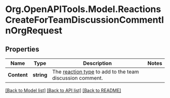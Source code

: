 # Org.OpenAPITools.Model.ReactionsCreateForTeamDiscussionCommentInOrgRequest

## Properties

Name | Type | Description | Notes
------------ | ------------- | ------------- | -------------
**Content** | **string** | The [reaction type](https://docs.github.com/rest/reference/reactions#reaction-types) to add to the team discussion comment. | 

[[Back to Model list]](../README.md#documentation-for-models) [[Back to API list]](../README.md#documentation-for-api-endpoints) [[Back to README]](../README.md)

